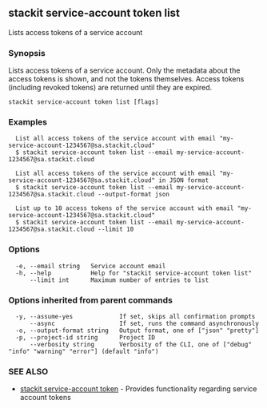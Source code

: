 ## stackit service-account token list

Lists access tokens of a service account

### Synopsis

Lists access tokens of a service account.
Only the metadata about the access tokens is shown, and not the tokens themselves.
Access tokens (including revoked tokens) are returned until they are expired.

```
stackit service-account token list [flags]
```

### Examples

```
  List all access tokens of the service account with email "my-service-account-1234567@sa.stackit.cloud"
  $ stackit service-account token list --email my-service-account-1234567@sa.stackit.cloud

  List all access tokens of the service account with email "my-service-account-1234567@sa.stackit.cloud" in JSON format
  $ stackit service-account token list --email my-service-account-1234567@sa.stackit.cloud --output-format json

  List up to 10 access tokens of the service account with email "my-service-account-1234567@sa.stackit.cloud"
  $ stackit service-account token list --email my-service-account-1234567@sa.stackit.cloud --limit 10
```

### Options

```
  -e, --email string   Service account email
  -h, --help           Help for "stackit service-account token list"
      --limit int      Maximum number of entries to list
```

### Options inherited from parent commands

```
  -y, --assume-yes             If set, skips all confirmation prompts
      --async                  If set, runs the command asynchronously
  -o, --output-format string   Output format, one of ["json" "pretty"]
  -p, --project-id string      Project ID
      --verbosity string       Verbosity of the CLI, one of ["debug" "info" "warning" "error"] (default "info")
```

### SEE ALSO

* [stackit service-account token](./stackit_service-account_token.md)	 - Provides functionality regarding service account tokens

